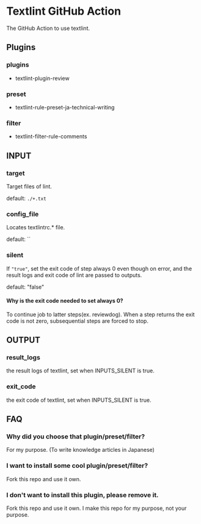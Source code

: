 # Textlint GitHub Action

The GitHub Action to use textlint.

## Plugins

### plugins

- textlint-plugin-review

### preset

- textlint-rule-preset-ja-technical-writing

### filter

- textlint-filter-rule-comments

## INPUT

### target

Target files of lint.

default: `./+.txt`

### config_file

Locates textlintrc.\* file.

default: ``

### silent

If `"true"`, set the exit code of step always 0 even though on error,
and the result logs and exit code of lint are passed to outputs.

default: "false"

#### Why is the exit code needed to set always 0?

To continue job to latter steps(ex. reviewdog).
When a step returns the exit code is not zero,
subsequential steps are forced to stop.

## OUTPUT

### result_logs

the result logs of textlint,
set when INPUTS_SILENT is true.

### exit_code

the exit code of textlint,
set when INPUTS_SILENT is true.

## FAQ

### Why did you choose that plugin/preset/filter?

For my purpose.
(To write knowledge articles in Japanese)

### I want to install some cool plugin/preset/filter?

Fork this repo and use it own.

### I don't want to install this plugin, please remove it.

Fork this repo and use it own.
I make this repo for my purpose, not your purpose.
